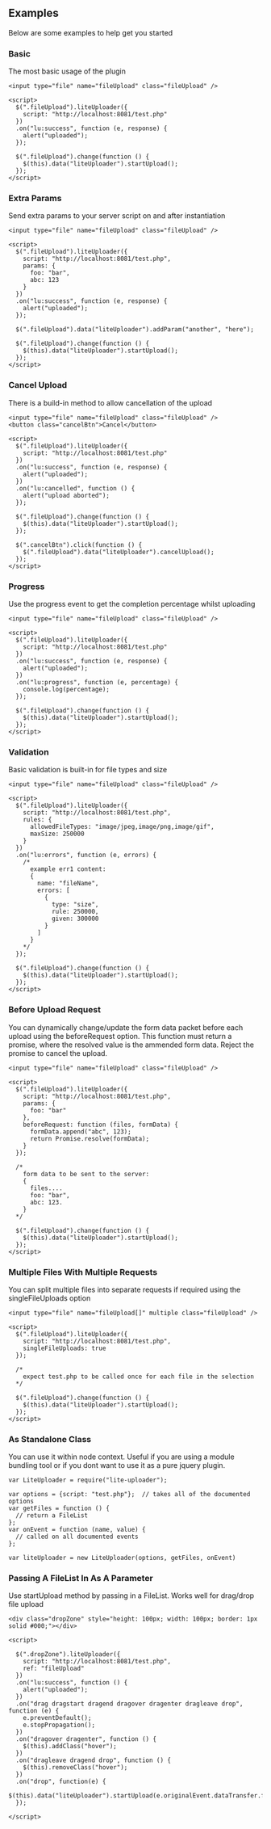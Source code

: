 ## Examples

Below are some examples to help get you started

### Basic

The most basic usage of the plugin

    <input type="file" name="fileUpload" class="fileUpload" />

    <script>
      $(".fileUpload").liteUploader({
        script: "http://localhost:8081/test.php"
      })
      .on("lu:success", function (e, response) {
        alert("uploaded");
      });

      $(".fileUpload").change(function () {
        $(this).data("liteUploader").startUpload();
      });
    </script>

### Extra Params

Send extra params to your server script on and after instantiation

    <input type="file" name="fileUpload" class="fileUpload" />

    <script>
      $(".fileUpload").liteUploader({
        script: "http://localhost:8081/test.php",
        params: {
          foo: "bar",
          abc: 123
        }
      })
      .on("lu:success", function (e, response) {
        alert("uploaded");
      });

      $(".fileUpload").data("liteUploader").addParam("another", "here");

      $(".fileUpload").change(function () {
        $(this).data("liteUploader").startUpload();
      });
    </script>

### Cancel Upload

There is a build-in method to allow cancellation of the upload

    <input type="file" name="fileUpload" class="fileUpload" />
    <button class="cancelBtn">Cancel</button>

    <script>
      $(".fileUpload").liteUploader({
        script: "http://localhost:8081/test.php"
      })
      .on("lu:success", function (e, response) {
        alert("uploaded");
      })
      .on("lu:cancelled", function () {
        alert("upload aborted");
      });

      $(".fileUpload").change(function () {
        $(this).data("liteUploader").startUpload();
      });

      $(".cancelBtn").click(function () {
        $(".fileUpload").data("liteUploader").cancelUpload();
      });
    </script>

### Progress

Use the progress event to get the completion percentage whilst uploading

    <input type="file" name="fileUpload" class="fileUpload" />

    <script>
      $(".fileUpload").liteUploader({
        script: "http://localhost:8081/test.php"
      })
      .on("lu:success", function (e, response) {
        alert("uploaded");
      })
      .on("lu:progress", function (e, percentage) {
        console.log(percentage);
      });

      $(".fileUpload").change(function () {
        $(this).data("liteUploader").startUpload();
      });
    </script>

### Validation

Basic validation is built-in for file types and size

    <input type="file" name="fileUpload" class="fileUpload" />

    <script>
      $(".fileUpload").liteUploader({
        script: "http://localhost:8081/test.php",
        rules: {
          allowedFileTypes: "image/jpeg,image/png,image/gif",
          maxSize: 250000
        }
      })
      .on("lu:errors", function (e, errors) {
        /*
          example err1 content:
          {
            name: "fileName",
            errors: [
              {
                type: "size",
                rule: 250000,
                given: 300000
              }
            ]
          }
        */
      });

      $(".fileUpload").change(function () {
        $(this).data("liteUploader").startUpload();
      });
    </script>

### Before Upload Request

You can dynamically change/update the form data packet before each upload using the beforeRequest option. This function must return a promise, where the resolved value is the ammended form data. Reject the promise to cancel the upload.

    <input type="file" name="fileUpload" class="fileUpload" />

    <script>
      $(".fileUpload").liteUploader({
        script: "http://localhost:8081/test.php",
        params: {
          foo: "bar"
        },
        beforeRequest: function (files, formData) {
          formData.append("abc", 123);
          return Promise.resolve(formData);
        }
      });

      /*
        form data to be sent to the server:
        {
          files....
          foo: "bar",
          abc: 123.
        }
      */

      $(".fileUpload").change(function () {
        $(this).data("liteUploader").startUpload();
      });
    </script>

### Multiple Files With Multiple Requests

You can split multiple files into separate requests if required using the singleFileUploads option

    <input type="file" name="fileUpload[]" multiple class="fileUpload" />

    <script>
      $(".fileUpload").liteUploader({
        script: "http://localhost:8081/test.php",
        singleFileUploads: true
      });

      /*
        expect test.php to be called once for each file in the selection
      */

      $(".fileUpload").change(function () {
        $(this).data("liteUploader").startUpload();
      });
    </script>

### As Standalone Class

You can use it within node context. Useful if you are using a module bundling tool or if you dont want to use it as a pure jquery plugin.

    var LiteUploader = require("lite-uploader");

    var options = {script: "test.php"};  // takes all of the documented options
    var getFiles = function () {
      // return a FileList
    };
    var onEvent = function (name, value) {
      // called on all documented events
    };

    var liteUploader = new LiteUploader(options, getFiles, onEvent)

### Passing A FileList In As A Parameter

Use startUpload method by passing in a FileList. Works well for drag/drop file upload

    <div class="dropZone" style="height: 100px; width: 100px; border: 1px solid #000;"></div>

    <script>

      $(".dropZone").liteUploader({
        script: "http://localhost:8081/test.php",
        ref: "fileUpload"
      })
      .on("lu:success", function () {
        alert("uploaded");
      })
      .on("drag dragstart dragend dragover dragenter dragleave drop", function (e) {
        e.preventDefault();
        e.stopPropagation();
      })
      .on("dragover dragenter", function () {
        $(this).addClass("hover");
      })
      .on("dragleave dragend drop", function () {
        $(this).removeClass("hover");
      })
      .on("drop", function(e) {
        $(this).data("liteUploader").startUpload(e.originalEvent.dataTransfer.files);
      });

    </script>
